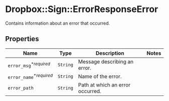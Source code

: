 # Dropbox::Sign::ErrorResponseError

Contains information about an error that occurred.

## Properties

| Name | Type | Description | Notes |
| ---- | ---- | ----------- | ----- |
| `error_msg`<sup>*_required_</sup> | ```String``` |  Message describing an error.  |  |
| `error_name`<sup>*_required_</sup> | ```String``` |  Name of the error.  |  |
| `error_path` | ```String``` |  Path at which an error occurred.  |  |

